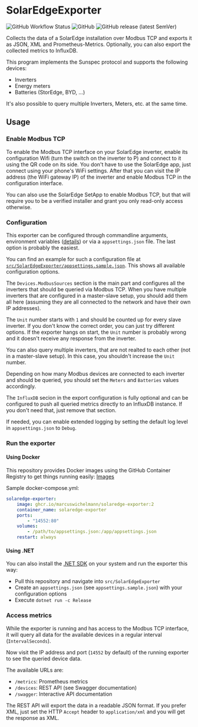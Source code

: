 # SolarEdgeExporter

![GitHub Workflow Status](https://img.shields.io/github/workflow/status/MarcusWichelmann/SolarEdgeExporter/Publish%20Docker%20image?style=for-the-badge)
![GitHub](https://img.shields.io/github/license/MarcusWichelmann/SolarEdgeExporter?style=for-the-badge)
![GitHub release (latest SemVer)](https://img.shields.io/github/v/release/MarcusWichelmann/SolarEdgeExporter?style=for-the-badge)

Collects the data of a SolarEdge installation over Modbus TCP and exports it as JSON, XML and Prometheus-Metrics. Optionally, you can also export the collected metrics to InfluxDB.

This program implements the Sunspec protocol and supports the following devices:

- Inverters
- Energy meters
- Batteries (StorEdge, BYD, ...)

It's also possible to query multiple Inverters, Meters, etc. at the same time.

## Usage

### Enable Modbus TCP

To enable the Modbus TCP interface on your SolarEdge inverter, enable its configuration Wifi (turn the switch on the inverter to P) and connect to it using the QR code on its side.
You don't have to use the SolarEdge app, just connect using your phone's WiFi settings. After that you can visit the IP address (the WiFi gateway IP) of the inverter and enable
Modbus TCP in the configuration interface.

You can also use the SolarEdge SetApp to enable Modbus TCP, but that will require you to be a verified installer and grant you only read-only access otherwise.

### Configuration

This exporter can be configured through commandline arguments, environment
variables ([details](https://docs.microsoft.com/en-us/aspnet/core/fundamentals/configuration/?view=aspnetcore-6.0#naming-of-environment-variables)) or via a `appsettings.json`
file. The last option is probably the easiest.

You can find an example for such a configuration file at [`src/SolarEdgeExporter/appsettings.sample.json`](src/SolarEdgeExporter/appsettings.sample.json). This shows all available
configuration options.

The `Devices.ModbusSources` section is the main part and configures all the inverters that should be queried via Modbus TCP. When you have multiple inverters that are configured in
a master-slave setup, you should add them all here (assuming they are all connected to the network and have their own IP addresses).

The `Unit` number starts with `1` and should be counted up for every slave inverter. If you don't know the correct order, you can just try different options. If the exporter hangs
on start, the `Unit` number is probably wrong and it doesn't receive any response from the inverter.

You can also query multiple inverters, that are not realted to each other (not in a master-slave setup). In this case, you shouldn't increase the `Unit` number.

Depending on how many Modbus devices are connected to each inverter and should be queried, you should set the `Meters` and `Batteries` values accordingly.

The `InfluxDB` secion in the export configuration is fully optional and can be configured to push all queried metrics directly to an InfluxDB instance. If you don't need that, just
remove that section.

If needed, you can enable extended logging by setting the default log level in `appsettings.json` to `Debug`.

### Run the exporter

#### Using Docker

This repository provides Docker images using the GitHub Container Registry to get things running
easily: [Images](https://github.com/users/MarcusWichelmann/packages/container/package/solaredge-exporter)

Sample docker-compose.yml:

```yaml
solaredge-exporter:
    image: ghcr.io/marcuswichelmann/solaredge-exporter:2
    container_name: solaredge-exporter
    ports:
        - "14552:80"
    volumes:
        - /path/to/appsettings.json:/app/appsettings.json
    restart: always
```

#### Using .NET

You can also install the [.NET SDK](https://dotnet.microsoft.com/) on your system and run the exporter this way:

- Pull this repository and navigate into `src/SolarEdgeExporter`
- Create an `appsettings.json` (see `appsettings.sample.json`) with your configuration options
- Execute `dotnet run -c Release`

### Access metrics

While the exporter is running and has access to the Modbus TCP interface, it will query all data for the available devices in a regular interval (`IntervalSeconds`).

Now visit the IP address and port (`14552` by default) of the running exporter to see the queried device data.

The available URLs are:

- `/metrics`: Prometheus metrics
- `/devices`: REST API (see Swagger documentation)
- `/swagger`: Interactive API documentation

The REST API will export the data in a readable JSON format. If you prefer XML, just set the HTTP `Accept` header to `application/xml` and you will get the response as XML.
